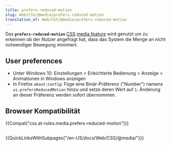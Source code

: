```yaml
---
title: prefers-reduced-motion
slug: Web/CSS/@media/prefers-reduced-motion
translation_of: Web/CSS/@media/prefers-reduced-motion
---
```

Das **`prefers-reduced-motion`** [CSS](/de/docs/Web/CSS) [media feature](/de/docs/Web/CSS/Media_Queries/Using_media_queries#Media_features) wird genutzt um zu erkennen ob der Nutzer angefragt hat, dass das System die Menge an nicht notwendiger Bewegung minimiert.

## User preferences

- Unter Windows 10: Einstellungen > Erleichterte Bedienung > Anzeige > Animationen in Windows anzeigen
- In Firefox `about:config`: Füge eine Binär-Präferenz ("Number") namens `ui.prefersReducedMotion` hinzu und setze deren Wert auf `1`. Änderung an dieser Präferenz werden sofort übernommen.

## Browser Kompatibilität

{{Compat("css.at-rules.media.prefers-reduced-motion")}}

##

{{QuickLinksWithSubpages("/en-US/docs/Web/CSS/@media/")}}
